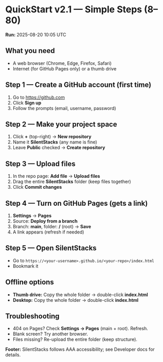 # QuickStart v2.1 — Simple Steps (8–80)
**Run:** 2025-08-20 10:05 UTC

## What you need
- A web browser (Chrome, Edge, Firefox, Safari)
- Internet (for GitHub Pages only) or a thumb drive

## Step 1 — Create a GitHub account (first time)
1. Go to https://github.com
2. Click **Sign up**
3. Follow the prompts (email, username, password)

## Step 2 — Make your project space
1. Click **+** (top-right) → **New repository**
2. Name it **SilentStacks** (any name is fine)
3. Leave **Public** checked → **Create repository**

## Step 3 — Upload files
1. In the repo page: **Add file** → **Upload files**
2. Drag the entire **SilentStacks** folder (keep files together)
3. Click **Commit changes**

## Step 4 — Turn on GitHub Pages (gets a link)
1. **Settings** → **Pages**
2. Source: **Deploy from a branch**
3. Branch: **main**, folder: **/** (root) → **Save**
4. A link appears (refresh if needed)

## Step 5 — Open SilentStacks
- Go to `https://<your-username>.github.io/<your-repo>/index.html`
- Bookmark it

## Offline options
- **Thumb drive:** Copy the whole folder → double-click **index.html**
- **Desktop:** Copy the whole folder → double-click **index.html**

## Troubleshooting
- 404 on Pages? Check **Settings → Pages** (main + root). Refresh.
- Blank screen? Try another browser.
- Files missing? Re-upload the entire folder (keep structure).

**Footer:** SilentStacks follows AAA accessibility; see Developer docs for details.
